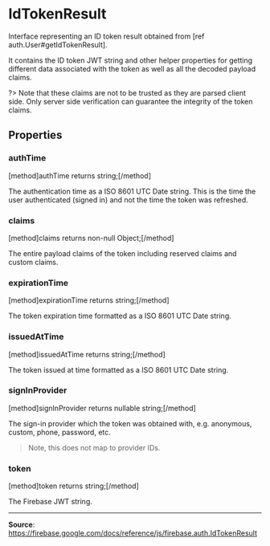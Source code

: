 # IdTokenResult

Interface representing an ID token result obtained from [ref auth.User#getIdTokenResult].

It contains the ID token JWT string and other helper properties for getting different data
associated with the token as well as all the decoded payload claims.

?> Note that these claims are not to be trusted as they are parsed client side. Only server side verification can guarantee the integrity of the token claims.

## Properties

### authTime
[method]authTime returns string;[/method]

The authentication time as a ISO 8601 UTC Date string. This is the time the user authenticated (signed in) and not the time the token was refreshed.

### claims
[method]claims returns non-null Object;[/method]

The entire payload claims of the token including reserved claims and custom claims.

### expirationTime
[method]expirationTime returns string;[/method]

The token expiration time formatted as a ISO 8601 UTC Date string.

### issuedAtTime
[method]issuedAtTime returns string;[/method]

The token issued at time formatted as a ISO 8601 UTC Date string.

### signInProvider
[method]signInProvider returns nullable string;[/method]

The sign-in provider which the token was obtained with, e.g. anonymous, custom, phone, password, etc.
 
> Note, this does not map to provider IDs.

### token
[method]token returns string;[/method]

The Firebase JWT string.

----

**Source**: https://firebase.google.com/docs/reference/js/firebase.auth.IdTokenResult
